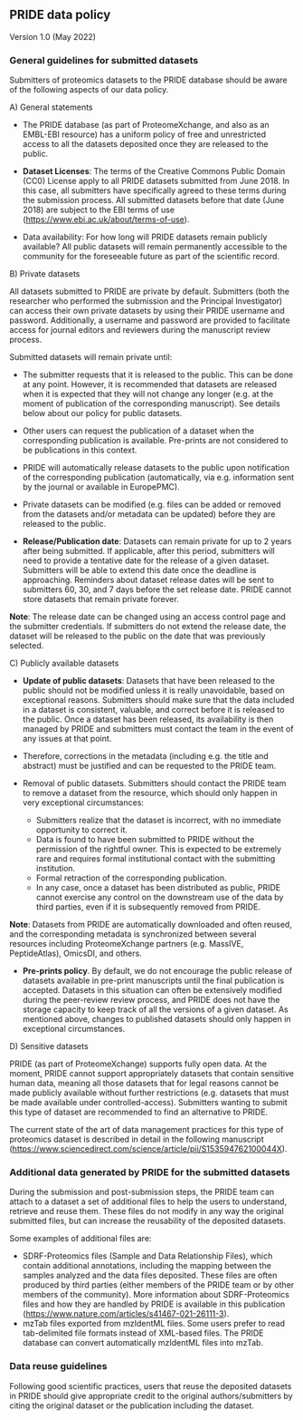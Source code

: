 
## PRIDE data policy
Version 1.0 (May 2022)

### General guidelines for submitted datasets

Submitters of proteomics datasets to the PRIDE database should be aware of the following aspects of our data policy.

A) General statements

- The PRIDE database (as part of ProteomeXchange, and also as an EMBL-EBI resource) has a uniform policy of free and unrestricted access to all the datasets deposited once they are released to the public.

- **Dataset Licenses**: The terms of the Creative Commons Public Domain (CC0) License apply to all PRIDE datasets submitted from June 2018. In this case, all submitters have specifically agreed to these terms during the submission process. All submitted datasets before that date (June 2018) are subject to the EBI terms of use (https://www.ebi.ac.uk/about/terms-of-use).

- Data availability: For how long will PRIDE datasets remain publicly available? All public datasets will remain permanently accessible to the community for the foreseeable future as part of the scientific record.

B) Private datasets

All datasets submitted to PRIDE are private by default. Submitters (both the researcher who performed the submission and the Principal Investigator) can access their own private datasets by using their PRIDE  username and password. Additionally, a username and password are provided to facilitate access for journal editors and reviewers during the manuscript review process.

Submitted datasets will remain private until:

- The submitter requests that it  is released to the public. This can be done at any point. However, it is recommended that datasets are released when it is expected that they will not change any longer  (e.g. at the moment of publication of the corresponding manuscript). See details below about our policy for public datasets.

- Other users can request the publication of a dataset when the corresponding publication is available. Pre-prints are not considered to be publications in this context.

- PRIDE will automatically release datasets to the public upon notification of the  corresponding publication (automatically, via e.g. information sent by the journal or available in EuropePMC).

- Private datasets can be modified (e.g. files can be added or removed from the datasets and/or metadata can be updated) before they are released to the public.

- **Release/Publication date**: Datasets can remain private for up to 2 years after being submitted. If applicable, after this period, submitters will need to provide a tentative date for the release of a given dataset. Submitters will be able to extend this date once the deadline is approaching. Reminders about dataset release dates will be sent to submitters 60, 30, and 7 days before the set release date. PRIDE cannot store datasets that remain private forever.

**Note**: The release date can be changed using an access control page and the submitter credentials. If submitters do not extend the release date, the dataset will be released to the public on the date that was previously selected.

C) Publicly available datasets

- **Update of public datasets**: Datasets that have been released to the public should not be modified unless it is really unavoidable, based on exceptional reasons. Submitters should make sure that the data included in a dataset is consistent, valuable, and correct before it is released to the public. Once a dataset has been released, its availability is then managed by PRIDE and submitters must contact the team in the event of any issues at that point.

- Therefore, corrections in the metadata (including e.g. the title and abstract) must be justified and can be requested to the PRIDE team.

- Removal of  public datasets. Submitters should contact the PRIDE team to remove a dataset from the resource, which should only happen in very exceptional circumstances:
  - Submitters realize that the dataset is incorrect, with no immediate opportunity to correct it.
  - Data is found to have been submitted to PRIDE without the permission of the rightful owner. This is expected to be extremely rare and requires formal institutional contact with the submitting institution.
  - Formal retraction of the corresponding publication.
  - In any case, once a  dataset has been distributed as public, PRIDE cannot exercise any control on the downstream use of the data by third parties, even if it is subsequently removed from PRIDE.

**Note**: Datasets from PRIDE are automatically downloaded and often reused, and the corresponding metadata is synchronized between  several  resources including ProteomeXchange partners (e.g. MassIVE, PeptideAtlas), OmicsDI, and others.

- **Pre-prints policy**. By default, we do not encourage the public release of datasets available in pre-print manuscripts until the final publication is accepted. Datasets in this situation can often be extensively modified during the peer-review review process, and PRIDE does not have the storage capacity to keep track of all the versions of a given dataset. As mentioned above, changes to published datasets should only happen in exceptional circumstances.

D) Sensitive datasets

PRIDE (as part of ProteomeXchange) supports fully open data. At the moment, PRIDE  cannot support appropriately datasets that contain sensitive human data, meaning all those datasets that for legal reasons cannot be made publicly available without further restrictions (e.g. datasets that must be made available under controlled-access). Submitters wanting to submit this type of dataset are recommended to find an alternative to PRIDE.

The current state of the art of data management practices for this type of proteomics dataset is described in detail in the following manuscript (https://www.sciencedirect.com/science/article/pii/S153594762100044X).


### Additional data generated by PRIDE for the submitted datasets

During the submission and post-submission steps, the PRIDE team can attach to a dataset a set of additional files to help the users to understand, retrieve and reuse them. These files do not modify in any way the original submitted files, but can increase the reusability of the deposited datasets.

Some examples of additional files are:

- SDRF-Proteomics files  (Sample and Data Relationship Files), which contain additional annotations, including the mapping between the samples analyzed and the data files deposited. These files are often produced by third parties (either members of the PRIDE team or by other members of the community). More information about SDRF-Proteomics files and how they are handled by PRIDE is available in this publication (https://www.nature.com/articles/s41467-021-26111-3).
- mzTab files exported from mzIdentML files. Some users prefer to read tab-delimited file formats instead of XML-based files. The PRIDE database can convert automatically mzIdentML files into mzTab.

### Data reuse guidelines

Following good scientific practices, users that reuse the deposited datasets in PRIDE should give appropriate credit to the original authors/submitters by citing the original dataset or the publication including  the dataset.






